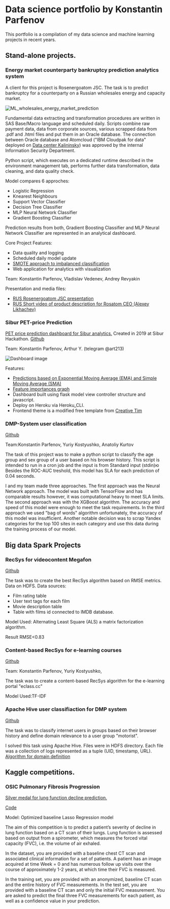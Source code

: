 # Data science portfolio by Konstantin Parfenov

This portfolio is a compilation of my data science and machine learning projects in recent years.

## Stand-alone projects.
### Energy market counterparty bankruptcy prediction analytics system 
A client for this project is Rosenergoatom JSC. The task is to predict bankruptcy for a counterparty on a Russian wholesales energy and capacity market. 

![ML_wholesales_energy_market_prediction](https://user-images.githubusercontent.com/6107160/123590996-25236200-d7f4-11eb-9edb-fb3d6d3800fe.gif)

Fundamental data extracting and transformation procedures are written in SAS Base/Macro language and scheduled daily. Scripts combine raw payment data, data from corporate sources, various scrapped data from .pdf and .html files and put them in an Oracle database. The connection between Oracle database and Atomcloud ("IBM Cloudpak for data" deployed on [Data center Kalininsky](https://www.rosenergoatom.ru/stations_projects/opornyy-tsod/)) was approved by the internal Information Security Department.

Python script, which executes on a dedicated runtime described in the environment management tab, performs further data transformation, data cleaning, and data quality check. 

Model compares 6 approches:
* Logistic Regression
* Knearest Neighbours
* Support Vector Classifier
* Decision Tree Classifier
* MLP Neural Network Classifier
* Gradient Boosting Classifier

Prediction results from both, Gradient Boosting Classifier and MLP Neural Network Classifier are represented in an analytical dashboard. 

Core Project Features:
* Data quality and logging
* Scheduled daily model update
* [SMOTE approach to imbalanced classification](https://machinelearningmastery.com/smote-oversampling-for-imbalanced-classification/)
* Web application for analytics with visualization

Team: Konstantin Parfenov, Vladislav Vedenev, Andrey Revyakin

Presentation and media files:
* [RUS Rosenergoatom JSC presentation](https://github.com/Konstantin-Parfenov/Konstantin-Parfenov.github.io/files/6722061/_._.pptx)
* [RUS Short video of product description for Rosatom CEO (Alexey Likhachev)](https://user-images.githubusercontent.com/6107160/123541038-e5547000-d74a-11eb-9464-9e36329f4a12.mp4)

### Sibur PET-price Prediction
[PET price prediction dashboard for Sibur analytics.](https://siburdashboard.herokuapp.com/#)  Created in 2019 at Sibur Hackathon. 
[Github](https://github.com/Konstantin-Parfenov/Sibur_dashboard)

Team: Konstantin Parfenov, Arthur Y. (telegram @art213)

![Dashboard image](https://user-images.githubusercontent.com/6107160/123554092-266a7580-d787-11eb-9ede-6b09d4d6df0a.jpg)

Features:
* [Predictions based on Exponential Moving Average (EMA) and Simple Moving Average (SMA)](https://siburdashboard.herokuapp.com/forecast_chart/EMA)
* [Feature importances graph](https://siburdashboard.herokuapp.com/forecast_pie)
* Dashboard built using flask model view controller structure and javascript.
* Deploy on Heroku via Heroku_CLI.
* Frontend theme is a modified free template from [Creative Tim](https://www.creative-tim.com/)

### DMP-System user classification
[Github](https://github.com/Konstantin-Parfenov/DMP_sys_prediction)

Team:Konstantin Parfenov, Yuriy Kostyushko, Anatoliy Kurtov

The task of this project was to make a python script to classify the age group and sex group of a user based on his browser history. This script is intended to run in a cron job and the input is from Standard input (stdin)ю
Besides the ROC-AUC treshold, this model has SLA for each prediction of 0.04 seconds.

I and my team made three approaches. The first approach was the Neural Network approach. The model was built with TensorFlow and has comparable results however, it was computational heavy to meet SLA limits. The second approach was with the XGBoost algorithm. The accuracy and speed of this model were enough to meet the task requirements. In the third approach we used "bag of words" algorithm unfortunately, the accuracy of this model was insufficient. Another notable decision was to scrap Yandex categories for the top 100 sites in each category and use this data during the training process of our model. 

## Big data Spark Projects

### RecSys for videocontent Megafon

[Github](https://github.com/Konstantin-Parfenov/RMSE_rec_sys/blob/main/Rec_sys.ipynb)

The task was to create the best RecSys algorithm based on RMSE metrics. 
Data on HDFS.
Data sources:
* Film rating table
* User text tags for each film
* Movie description table
* Table with films id connected to IMDB database.

Model Used: Alternating Least Square (ALS) a matrix factorization algorithm.

Result RMSE<0.83

### Content-based RecSys for e-learning courses 
[Github](https://github.com/Konstantin-Parfenov/e_learning_recsys)

Team: Konstantin Parfenov, Yuriy Kostyushko, 

The task was to create a content-based RecSys algorithm for the e-learning portal "eclass.cc"

Model Used:TF-IDF 

### Apache Hive user classifiaction for DMP system
[Github](https://github.com/Konstantin-Parfenov/Apach_Hive_user_classifiaction)

The task was to classify internet users in groups based on their browser history and define domain relevance to a user group "motorist". 

I solved this task using Apache Hive. Files were in HDFS directory. Each file was a collection of logs represented as a tuple (UID, timestamp, URL).
[Algorithm for domain definition](https://en.wikipedia.org/wiki/Bit_array)



## Kaggle competitions.
### OSIC Pulmonary Fibrosis Progression
[Silver medal for lung function decline prediction.](https://www.kaggle.com/c/osic-pulmonary-fibrosis-progression/leaderboard)

[Code](https://www.kaggle.com/konstantinparfenov/lasso-baseline?scriptVersionId=38441312)

Model: Optimized baseline Lasso Regression model

The aim of this competition is to predict a patient’s severity of decline in lung function based on a CT scan of their lungs. Lung function is assessed based on output from a spirometer, which measures the forced vital capacity (FVC), i.e. the volume of air exhaled.

In the dataset, you are provided with a baseline chest CT scan and associated clinical information for a set of patients. A patient has an image acquired at time Week = 0 and has numerous follow up visits over the course of approximately 1-2 years, at which time their FVC is measured.

In the training set, you are provided with an anonymized, baseline CT scan and the entire history of FVC measurements.
In the test set, you are provided with a baseline CT scan and only the initial FVC measurement. You are asked to predict the final three FVC measurements for each patient, as well as a confidence value in your prediction.








